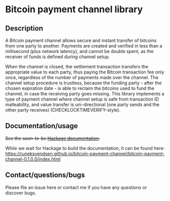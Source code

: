 # Bitcoin payment channel library

## Description

A Bitcoin payment channel allows secure and instant transfer of bitcoins from one party to another. Payments are created and verified in less than a millisecond (plus network latency), and cannot be double spent, as the receiver of funds is defined during channel setup.

When the channel is closed, the settlement transaction transfers the appropriate value to each party, thus paying the Bitcoin transaction fee only once, regardless of the number of payments made over the channel. The channel setup procedure is trustless, because the funding party - after the chosen expiration date - is able to reclaim the bitcoins used to fund the channel, in case the receiving party goes missing.
This library implements a type of payment channel where channel setup is safe from transaction ID malleability, and value transfer is uni-directional (one party sends and the other party receives) (CHECKLOCKTIMEVERIFY-style).

## Documentation/usage

~~See the soon-to-be [Hackage documentation](https://hackage.haskell.org/package/bitcoin-payment-channel/docs/Data-Bitcoin-PaymentChannel.html).~~

While we wait for Hackage to build the documentation, it can be found here: https://runeksvendsen.github.io/bitcoin-payment-channel/bitcoin-payment-channel-0.1.0.0/index.html


## Contact/questions/bugs

Please file an issue here or contact me if you have any questions or discover bugs.
